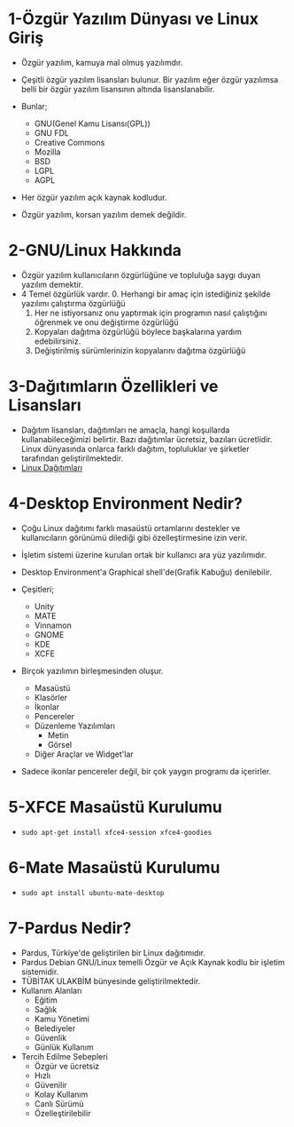 # 1-Özgür Yazılım Dünyası ve Linux Giriş
- Özgür yazılım, kamuya mal olmuş yazılımdır.
- Çeşitli özgür yazılım lisansları bulunur. Bir yazılım eğer özgür yazılımsa belli bir özgür yazılım lisansının altında lisanslanabilir.
- Bunlar;
  * GNU(Genel Kamu Lisansı(GPL))
  * GNU FDL
  * Creative Commons
  * Mozilla
  * BSD
  * LGPL
  * AGPL

- Her özgür yazılım açık kaynak kodludur.
- Özgür yazılım, korsan yazılım demek değildir.

# 2-GNU/Linux Hakkında
- Özgür yazılım kullanıcıların özgürlüğüne ve topluluğa saygı duyan yazılım demektir.
- 4 Temel özgürlük vardır.
  0. Herhangi bir amaç için istediğiniz şekilde yazılımı çalıştırma özgürlüğü
  1. Her ne istiyorsanız onu yaptırmak için programın nasıl çalıştığını öğrenmek ve onu değiştirme özgürlüğü 
  2. Kopyaları dağıtma özgürlüğü böylece başkalarına yardım edebilirsiniz.
  3. Değiştirilmiş sürümlerinizin kopyalarını dağıtma özgürlüğü

# 3-Dağıtımların Özellikleri ve Lisansları
- Dağıtım lisansları, dağıtımları ne amaçla, hangi koşullarda kullanabileceğimizi belirtir. Bazı dağıtımlar ücretsiz, bazıları ücretlidir. Linux dünyasında onlarca farklı dağıtım, topluluklar ve şirketler tarafından geliştirilmektedir.
- [Linux Dağıtımları]("https://en.wikipedia.org/wiki/Comparison_of_Linux_distributions")

# 4-Desktop Environment Nedir?
- Çoğu Linux dağıtımı farklı masaüstü ortamlarını destekler ve kullanıcıların görünümü dilediği gibi özelleştirmesine izin verir.
- İşletim sistemi üzerine kurulan ortak bir kullanıcı ara yüz yazılımıdır.
- Desktop Environment'a Graphical shell'de(Grafik Kabuğu) denilebilir. 
- Çeşitleri;
  * Unity
  * MATE
  * Vinnamon
  * GNOME
  * KDE
  * XCFE 

- Birçok yazılımın birleşmesinden oluşur.
  * Masaüstü
  * Klasörler 
  * İkonlar
  * Pencereler
  * Düzenleme Yazılımları
    + Metin 
    + Görsel
  * Diğer Araçlar ve Widget'lar 
- Sadece ikonlar pencereler değil, bir çok yaygın programı da içerirler.

# 5-XFCE Masaüstü Kurulumu
- `sudo apt-get install xfce4-session xfce4-goodies`

# 6-Mate Masaüstü Kurulumu
- `sudo apt install ubuntu-mate-desktop`

# 7-Pardus Nedir?
- Pardus, Türkiye'de geliştirilen bir Linux dağıtımıdır.
- Pardus Debian GNU/Linux temelli Özgür ve Açık Kaynak kodlu bir işletim sistemidir.
- TÜBİTAK ULAKBİM bünyesinde geliştirilmektedir.
- Kullanım Alanları
  * Eğitim 
  * Sağlık
  * Kamu Yönetimi
  * Belediyeler
  * Güvenlik
  * Günlük Kullanım 
- Tercih Edilme Sebepleri
  * Özgür ve ücretsiz
  * Hızlı
  * Güvenilir
  * Kolay Kullanım
  * Canlı Sürümü  
  * Özelleştirilebilir